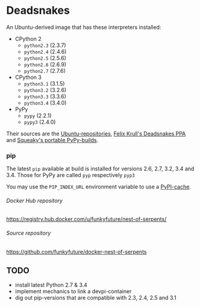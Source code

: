 # Deadsnakes

An Ubuntu-derived image that has these interpreters installed:

  - CPython 2
    - `python2.3` (2.3.7)
    - `python2.4` (2.4.6)
    - `python2.5` (2.5.6)
    - `python2.6` (2.6.9)
    - `python2.7` (2.7.6)
  - CPython 3
    - `python3.1` (3.1.5)
    - `python3.2` (3.2.6)
    - `python3.3` (3.3.6)
    - `python3.4` (3.4.0)
  - PyPy
    - `pypy` (2.2.1)
    - `pypy3` (2.4.0)

Their sources are the [Ubuntu-repositories](http://packages.ubuntu.com/trusty/python/),
[Felix Krull's Deadsnakes PPA](https://launchpad.net/~fkrull/+archive/ubuntu/deadsnakes)
and
[Squeaky's portable PyPy-builds](https://github.com/squeaky-pl/portable-pypy).

### pip

The latest `pip` available at build is installed for versions 2.6, 2.7, 3.2,
3.4 and 3.4. Those for PyPy are called `pyp` respectively `pyp3`

You may use the `PIP_INDEX_URL` environment variable to use a
[PyPI-cache](http://doc.devpi.net/latest/quickstart-pypimirror.html).

###### Docker Hub repository


https://registry.hub.docker.com/u/funkyfuture/nest-of-serpents/


###### Source repository

https://github.com/funkyfuture/docker-nest-of-serpents


## TODO

- install latest Python 2.7 & 3.4
- implement mechanics to link a devpi-container
- dig out pip-versions that are compatible with 2.3, 2.4, 2.5 and 3.1
